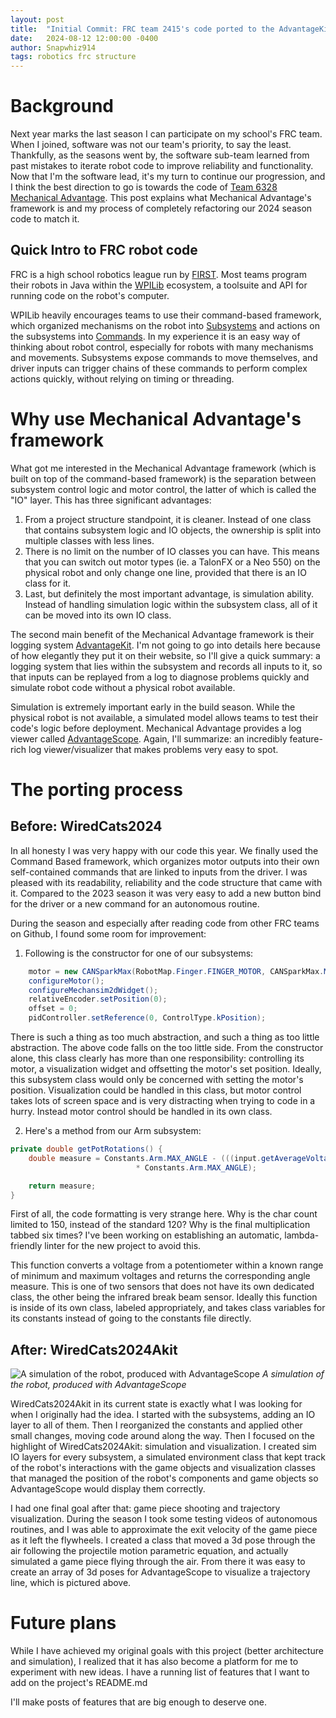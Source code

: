```yaml
---
layout: post
title:  "Initial Commit: FRC team 2415's code ported to the AdvantageKit framework"
date:   2024-08-12 12:00:00 -0400
author: Snapwhiz914
tags: robotics frc structure
---
```


# Background

Next year marks the last season I can participate on my school's FRC team. When I joined, software was not our team's priority, to say the least. Thankfully, as the seasons went by, the software sub-team learned from past mistakes to iterate robot code to improve reliability and functionality. Now that I'm the software lead, it's my turn to continue our progression, and I think the best direction to go is towards the code of [Team 6328 Mechanical Advantage](https://github.com/mechanical-advantage). This post explains what Mechanical Advantage's framework is and my process of completely refactoring our 2024 season code to match it.

## Quick Intro to FRC robot code

FRC is a high school robotics league run by [FIRST](https://www.firstinspires.org/robotics/frc). Most teams program their robots in Java within the [WPILib](https://docs.wpilib.org/en/stable/index.html) ecosystem, a toolsuite and API for running code on the robot's computer.

WPILib heavily encourages teams to use their command-based framework, which organized mechanisms on the robot into [Subsystems](https://docs.wpilib.org/en/stable/docs/software/commandbased/subsystems.html#subsystems) and actions on the subsystems into [Commands](https://docs.wpilib.org/en/stable/docs/software/commandbased/commands.html). In my experience it is an easy way of thinking about robot control, especially for robots with many mechanisms and movements. Subsystems expose commands to move themselves, and driver inputs can trigger chains of these commands to perform complex actions quickly, without relying on timing or threading.

# Why use Mechanical Advantage's framework

What got me interested in the Mechanical Advantage framework (which is built on top of the command-based framework) is the separation between subsystem control logic and motor control, the latter of which is called the "IO" layer. This has three significant advantages:

1. From a project structure standpoint, it is cleaner. Instead of one class that contains subsystem logic and IO objects, the ownership is split into multiple classes with less lines.
2. There is no limit on the number of IO classes you can have. This means that you can switch out motor types (ie. a TalonFX or a Neo 550) on the physical robot and only change one line, provided that there is an IO class for it.
3. Last, but definitely the most important advantage, is simulation ability. Instead of handling simulation logic within the subsystem class, all of it can be moved into its own IO class.

The second main benefit of the Mechanical Advantage framework is their logging system [AdvantageKit](https://docs.advantagekit.org/what-is-advantagekit). I'm not going to go into details here because of how elegantly they put it on their website, so I'll give a quick summary: a logging system that lies within the subsystem and records all inputs to it, so that inputs can be replayed from a log to diagnose problems quickly and simulate robot code without a physical robot available.

Simulation is extremely important early in the build season. While the physical robot is not available, a simulated model allows teams to test their code's logic before deployment. Mechanical Advantage provides a log viewer called [AdvantageScope](https://github.com/Mechanical-Advantage/AdvantageScope). Again, I'll summarize: an incredibly feature-rich log viewer/visualizer that makes problems very easy to spot.

# The porting process

## Before: WiredCats2024

In all honesty I was very happy with our code this year. We finally used the Command Based framework, which organizes motor outputs into their own self-contained commands that are linked to inputs from the driver. I was pleased with its readability, reliability and the code structure that came with it. Compared to the 2023 season it was very easy to add a new button bind for the driver or a new command for an autonomous routine.

During the season and especially after reading code from other FRC teams on Github, I found some room for improvement:

1. Following is the constructor for one of our subsystems:
```java
    motor = new CANSparkMax(RobotMap.Finger.FINGER_MOTOR, CANSparkMax.MotorType.kBrushless); // initialize motor
    configureMotor();
    configureMechansim2dWidget();
    relativeEncoder.setPosition(0);
    offset = 0; 
    pidController.setReference(0, ControlType.kPosition);
```
There is such a thing as too much abstraction, and such a thing as too little abstraction. The above code falls on the too little side. From the constructor alone, this class clearly has more than one responsibility: controlling its motor, a visualization widget and offsetting the motor's set position. Ideally, this subsystem class would only be concerned with setting the motor's position. Visualization could be handled in this class, but motor control takes lots of screen space and is very distracting when trying to code in a hurry. Instead motor control should be handled in its own class.

2. Here's a method from our Arm subsystem:
```java
private double getPotRotations() {
    double measure = Constants.Arm.MAX_ANGLE - (((input.getAverageVoltage() - Constants.Arm MIN_VOLT) / (Constants.Arm.MAX_VOLT - Constants.Arm.MIN_VOLT))
                            * Constants.Arm.MAX_ANGLE);

    return measure;
}
```
First of all, the code formatting is very strange here. Why is the char count limited to 150, instead of the standard 120? Why is the final multiplication tabbed six times? I've been working on establishing an automatic, lambda-friendly linter for the new project to avoid this.

This function converts a voltage from a potentiometer within a known range of minimum and maximum voltages and returns the corresponding angle measure. This is one of two sensors that does not have its own dedicated class, the other being the infrared break beam sensor. Ideally this function is inside of its own class, labeled appropriately, and takes class variables for its constants instead of going to the constants file directly.

## After: WiredCats2024Akit

![A simulation of the robot, produced with AdvantageScope](/assets/images/2024-10-19-Wiredcats2024Akit/wiredcats24akit.JPG)
*A simulation of the robot, produced with AdvantageScope*

WiredCats2024Akit in its current state is exactly what I was looking for when I originally had the idea. I started with the subsystems, adding an IO layer to all of them. Then I reorganized the constants and applied other small changes, moving code around along the way. Then I focused on the highlight of WiredCats2024Akit: simulation and visualization. I created sim IO layers for every subsystem, a simulated environment class that kept track of the robot's interactions with the game objects and visualization classes that managed the position of the robot's components and game objects so AdvantageScope would display them correctly.

I had one final goal after that: game piece shooting and trajectory visualization. During the season I took some testing videos of autonomous routines, and I was able to approximate the exit velocity of the game piece as it left the flywheels. I created a class that moved a 3d pose through the air following the projectile motion parametric equation, and actually simulated a game piece flying through the air. From there it was easy to create an array of 3d poses for AdvantageScope to visualize a trajectory line, which is pictured above.

# Future plans

While I have achieved my original goals with this project (better architecture and simulation), I realized that it has also become a platform for me to experiment with new ideas. I have a running list of features that I want to add on the project's README.md

I'll make posts of features that are big enough to deserve one.